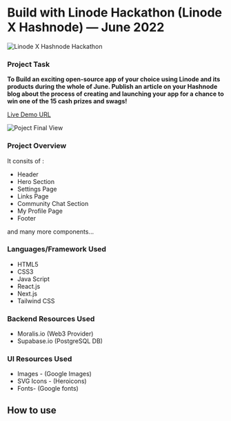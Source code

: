 # Build with Linode Hackathon (Linode X Hashnode) — June 2022
  
  ![Linode X Hashnode Hackathon](./sponsor-logo-dark.png)

### Project Task

**To Build an exciting open-source app of your choice using Linode and its products during the whole of June. Publish an article on your Hashnode blog about the process of creating and launching your app for a chance to win one of the 15 cash prizes and swags!**

[Live Demo URL]()


![Poject Final View](./assets/project-image.PNG)

### Project Overview

It consits of :

* Header
* Hero Section
* Settings Page
* Links Page
* Community Chat Section
* My Profile Page
* Footer

and many more components...

### Languages/Framework Used

* HTML5
* CSS3
* Java Script
* React.js
* Next.js
* Tailwind CSS

### Backend Resources Used

* Moralis.io (Web3 Provider)
* Supabase.io (PostgreSQL DB)

### UI Resources Used

* Images - (Google Images)
* SVG Icons - (Heroicons)
* Fonts- (Google fonts)








## How to use

